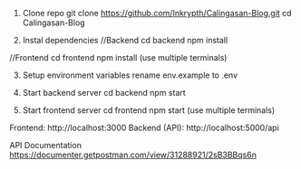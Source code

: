 1. Clone repo
git clone https://github.com/Inkrypth/Calingasan-Blog.git
cd Calingasan-Blog

2. Instal dependencies
//Backend
cd backend
npm install

//Frontend
cd frontend
npm install
(use multiple terminals)

3. Setup environment variables
rename env.example to .env

4. Start backend server
cd backend
npm start

5. Start frontend server
cd frontend
npm start
(use multiple terminals)

Frontend: http://localhost:3000
Backend (API): http://localhost:5000/api

API Documentation
https://documenter.getpostman.com/view/31288921/2sB3BBqs6n

